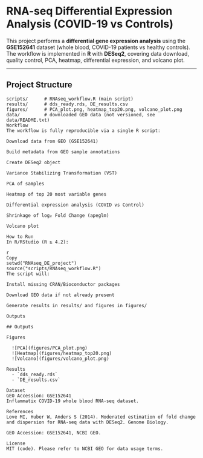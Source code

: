 # RNA-seq Differential Expression Analysis (COVID-19 vs Controls)

This project performs a **differential gene expression analysis** using the **GSE152641** dataset (whole blood, COVID-19 patients vs healthy controls).  
The workflow is implemented in **R** with **DESeq2**, covering data download, quality control, PCA, heatmap, differential expression, and volcano plot.

---

## Project Structure
```text
scripts/      # RNAseq_workflow.R (main script)
results/      # dds_ready.rds, DE_results.csv
figures/      # PCA_plot.png, heatmap_top20.png, volcano_plot.png
data/         # downloaded GEO data (not versioned, see data/README.txt)
Workflow
The workflow is fully reproducible via a single R script:

Download data from GEO (GSE152641)

Build metadata from GEO sample annotations

Create DESeq2 object

Variance Stabilizing Transformation (VST)

PCA of samples

Heatmap of top 20 most variable genes

Differential expression analysis (COVID vs Control)

Shrinkage of log₂ Fold Change (apeglm)

Volcano plot

How to Run
In R/RStudio (R ≥ 4.2):

r
Copy
setwd("RNAseq_DE_project")
source("scripts/RNAseq_workflow.R")
The script will:

Install missing CRAN/Bioconductor packages

Download GEO data if not already present

Generate results in results/ and figures in figures/

Outputs

## Outputs

Figures

  ![PCA](figures/PCA_plot.png)  
  ![Heatmap](figures/heatmap_top20.png)  
  ![Volcano](figures/volcano_plot.png)

Results
  - `dds_ready.rds`  
  - `DE_results.csv`  

Dataset
GEO Accession: GSE152641
Inflammatix COVID-19 whole blood RNA-seq dataset.

References
Love MI, Huber W, Anders S (2014). Moderated estimation of fold change and dispersion for RNA-seq data with DESeq2. Genome Biology.

GEO Accession: GSE152641, NCBI GEO.

License
MIT (code). Please refer to NCBI GEO for data usage terms.
